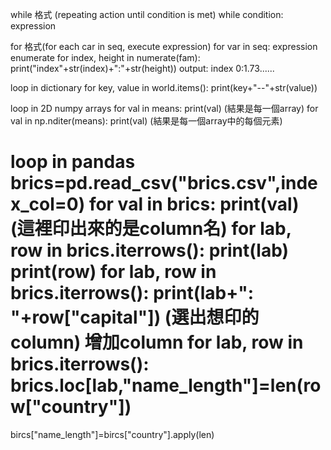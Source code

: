 while
格式 (repeating action until condition is met)
  while condition:
    expression

for
格式(for each car in seq, execute expression)
  for var in seq:
    expression
enumerate
  for index, height in numerate(fam):
    print("index"+str(index)+":"+str(height))
  output: index 0:1.73......

loop in dictionary
  for key, value in world.items():
    print(key+"--"+str(value))
 
loop in 2D numpy arrays
  for val in means:
    print(val)   (結果是每一個array)
   for val in np.nditer(means):
    print(val)   (結果是每一個array中的每個元素)

loop in pandas
  brics=pd.read_csv("brics.csv",index_col=0)
  for val in brics:
    print(val)   (這裡印出來的是column名)
  for lab, row in brics.iterrows():
    print(lab)
    print(row)
  for lab, row in brics.iterrows():
    print(lab+": "+row["capital"])  (選出想印的column)
  增加column
  for lab, row in brics.iterrows():
    brics.loc[lab,"name_length"]=len(row["country"])
  =
  bircs["name_length"]=bircs["country"].apply(len)
  
    
